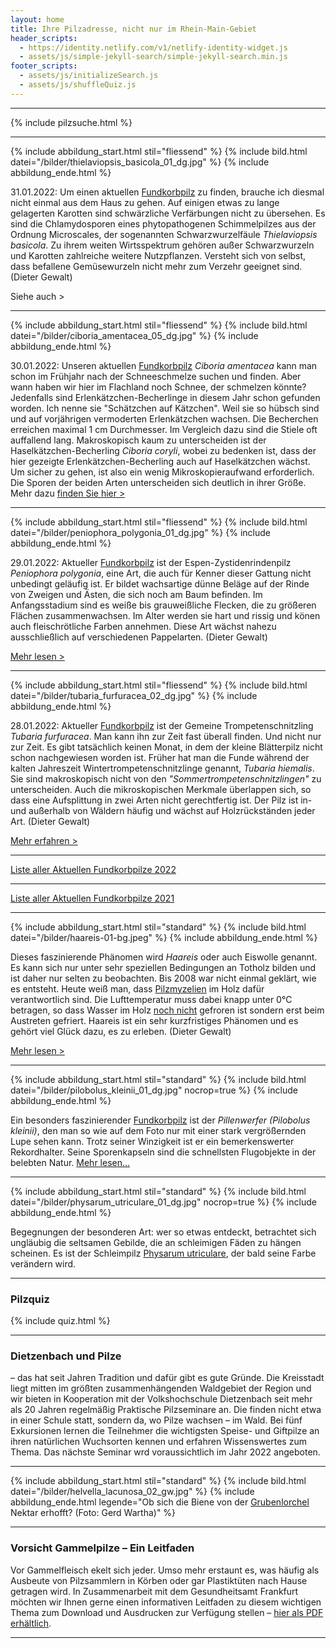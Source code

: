 ```yaml
---
layout: home
title: Ihre Pilzadresse, nicht nur im Rhein-Main-Gebiet
header_scripts:
  - https://identity.netlify.com/v1/netlify-identity-widget.js
  - assets/js/simple-jekyll-search/simple-jekyll-search.min.js
footer_scripts:
  - assets/js/initializeSearch.js
  - assets/js/shuffleQuiz.js
---
```

- - -

{% include pilzsuche.html %}

- - -

{% include abbildung_start.html stil="fliessend" %}
{% include bild.html datei="/bilder/thielaviopsis_basicola_01_dg.jpg" %}
{% include abbildung_ende.html %}

31.01.2022: Um einen aktuellen [Fundkorbpilz](AA "Glossar-") zu finden, brauche ich diesmal nicht einmal aus dem Haus zu gehen. Auf einigen etwas zu lange gelagerten Karotten sind schwärzliche Verfärbungen nicht zu übersehen. Es sind die Chlamydosporen eines phytopathogenen Schimmelpilzes aus der Ordnung Microscales, der sogenannten Schwarzwurzelfäule *Thielaviopsis basicola*. Zu ihrem weiten Wirtsspektrum gehören außer Schwarzwurzeln und Karotten zahlreiche weitere Nutzpflanzen. Versteht sich von selbst, dass befallene Gemüsewurzeln nicht mehr zum Verzehr geeignet sind. (Dieter Gewalt)

Siehe auch >

<div style="clear:  both"></div>

- - -

{% include abbildung_start.html stil="fliessend" %}
{% include bild.html datei="/bilder/ciboria_amentacea_05_dg.jpg" %}
{% include abbildung_ende.html %}

30.01.2022: Unseren aktuellen [Fundkorbpilz](AA "Glossar-") *Ciboria amentacea* kann man schon im Frühjahr nach der Schneeschmelze suchen und finden. Aber wann haben wir hier im Flachland noch Schnee, der schmelzen könnte? Jedenfalls sind Erlenkätzchen-Becherlinge in diesem Jahr schon gefunden worden. Ich nenne sie "Schätzchen auf Kätzchen". Weil sie so hübsch sind und auf vorjährigen vermoderten Erlenkätzchen wachsen. Die Becherchen erreichen maximal 1 cm Durchmesser. Im Vergleich dazu sind die Stiele oft auffallend lang. Makroskopisch kaum zu unterscheiden ist der Haselkätzchen-Becherling *Ciboria coryli*, wobei zu bedenken ist, dass der hier gezeigte Erlenkätzchen-Becherling auch auf Haselkätzchen wächst. Um sicher zu gehen, ist also ein wenig Mikroskopieraufwand erforderlich. Die Sporen der beiden Arten unterscheiden sich deutlich in ihrer Größe. Mehr dazu [finden Sie hier >](/pilze/ciboria-amentacea-erlenkätzchen-becherling)

<div style="clear:  both"></div>

- - -

{% include abbildung_start.html stil="fliessend" %}
{% include bild.html datei="/bilder/peniophora_polygonia_01_dg.jpg" %}
{% include abbildung_ende.html %}

29.01.2022: Aktueller [Fundkorbpilz](AA "Glossar-") ist der Espen-Zystidenrindenpilz *Peniophora polygonia*, eine Art, die auch für Kenner dieser Gattung nicht unbedingt geläufig ist. Er bildet wachsartige dünne Beläge auf der Rinde von Zweigen und Ästen, die sich noch am Baum befinden. Im Anfangsstadium sind es weiße bis grauweißliche Flecken, die zu größeren Flächen zusammenwachsen. Im Alter werden sie hart und rissig und könen auch fleischrötliche Farben annehmen. Diese Art wächst nahezu ausschließlich auf verschiedenen Pappelarten. (Dieter Gewalt)

[Mehr lesen >](/pilze/peniophora-polygonia-espen-zystidenrindenpilz)

<div style="clear:  both"></div>

- - -

{% include abbildung_start.html stil="fliessend" %}
{% include bild.html datei="/bilder/tubaria_furfuracea_02_dg.jpg" %}
{% include abbildung_ende.html %}

28.01.2022: Aktueller [Fundkorbpilz](AA "Glossar-") ist der Gemeine Trompetenschnitzling *Tubaria furfuracea*. Man kann ihn zur Zeit fast überall finden. Und nicht nur zur Zeit. Es gibt tatsächlich keinen Monat, in dem der kleine Blätterpilz nicht schon nachgewiesen worden ist. Früher hat man die Funde während der kalten Jahreszeit Wintertrompetenschnitzlinge genannt, *Tubaria hiemalis*. Sie sind makroskopisch nicht von den *"Sommertrompetenschnitzlingen"* zu unterscheiden. Auch die mikroskopischen Merkmale überlappen sich, so dass eine Aufsplittung in zwei Arten nicht gerechtfertig ist. Der Pilz ist in- und außerhalb von Wäldern häufig und wächst auf Holzrückständen jeder Art. (Dieter Gewalt)

[Mehr erfahren >](/pilze/tubaria-furfuracea-gemeiner-trompetenschnitzling)

<div style="clear:  both"></div>

- - -

[Liste aller Aktuellen Fundkorbpilze 2022](/artikel/liste-aller-aktuellen-fundkorbpilze-2022.html)

- - -

[Liste aller Aktuellen Fundkorbpilze 2021](/artikel/liste-aller-aktuellen-fundkorbpilze-2021.html)

- - -

{% include abbildung_start.html stil="standard" %}
{% include bild.html datei="/bilder/haareis-01-bg.jpeg" %}
{% include abbildung_ende.html %}

Dieses faszinierende Phänomen wird *Haareis* oder auch Eiswolle genannt. Es kann sich nur unter sehr speziellen Bedingungen an Totholz bilden und ist daher nur selten zu beobachten. Bis 2008 war nicht einmal geklärt, wie es entsteht. Heute weiß man, dass [Pilzmyzelien](Myzel "Glossar") im Holz dafür verantwortlich sind. Die Lufttemperatur muss dabei knapp unter 0°C betragen, so dass Wasser im Holz <ins>noch nicht</ins> gefroren ist sondern erst beim Austreten gefriert. Haareis ist ein sehr kurzfristiges Phänomen und es gehört viel Glück dazu, es zu erleben. (Dieter Gewalt)

[Mehr lesen >](/artikel/haareis)

- - -

{% include abbildung_start.html stil="standard" %}
{% include bild.html datei="/bilder/pilobolus_kleinii_01_dg.jpg" nocrop=true %}
{% include abbildung_ende.html %}

Ein besonders faszinierender [Fundkorbpilz](AA "Glossar-") ist der *Pillenwerfer (Pilobolus kleinii)*, den man so wie auf dem Foto nur mit einer stark vergrößernden Lupe sehen kann. Trotz seiner Winzigkeit ist er ein bemerkenswerter Rekordhalter. Seine Sporenkapseln sind die schnellsten Flugobjekte in der belebten Natur. [Mehr lesen...](/pilze/pilobolus-kleinii-pillenwerfer)

- - -

{% include abbildung_start.html stil="standard" %}
{% include bild.html datei="/bilder/physarum_utriculare_01_dg.jpg" nocrop=true %}
{% include abbildung_ende.html %}

Begegnungen der besonderen Art: wer so etwas entdeckt, betrachtet sich ungläubig die seltsamen Gebilde, die an schleimigen Fäden zu hängen scheinen. Es ist der Schleimpilz [Physarum utriculare](/pilze/physarum-utriculare-fadenfruchtschleimpilz), der bald seine Farbe verändern wird.

- - -

### Pilzquiz

{% include quiz.html %}

- - -

### Dietzenbach und Pilze

– das hat seit Jahren Tradition und dafür gibt es gute Gründe. Die Kreisstadt liegt mitten im größten zusammenhängenden Waldgebiet der Region und wir bieten in Kooperation mit der Volkshochschule Dietzenbach seit mehr als 20 Jahren regelmäßig Praktische Pilzseminare an. Die finden nicht etwa in einer Schule statt, sondern da, wo Pilze wachsen – im Wald. Bei fünf Exkursionen lernen die Teilnehmer die wichtigsten Speise- und Giftpilze an ihren natürlichen Wuchsorten kennen und erfahren Wissenswertes zum Thema. Das nächste Seminar wrd voraussichtlich im Jahr 2022 angeboten.  

- - -

{% include abbildung_start.html stil="standard" %}
{% include bild.html datei="/bilder/helvella_lacunosa_02_gw.jpg" %}
{% include abbildung_ende.html legende="Ob sich die Biene von der <a href='/pilze/helvella-lacunosa-grubenlorchel'>Grubenlorchel</a> Nektar erhofft?  (Foto: Gerd Wartha)" %}

- - -

### Vorsicht Gammelpilze – Ein Leitfaden

Vor Gammelfleisch ekelt sich jeder. Umso mehr erstaunt es, was häufig als Ausbeute von Pilzsammlern in Körben oder gar Plastiktüten nach Hause getragen wird. In Zusammenarbeit mit dem Gesundheitsamt Frankfurt möchten wir Ihnen gerne einen informativen Leitfaden zu diesem wichtigen Thema zum Download und Ausdrucken zur Verfügung stellen – [hier als PDF erhältlich](/assets/docs/Fundkorb.de-Gammelpilze.pdf).

- - -